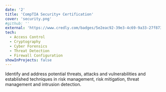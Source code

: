```yaml
---
date: '2'
title: 'CompTIA Security+ Certification'
cover: 'security.png'
#github: ''
external: 'https://www.credly.com/badges/5e2eac92-39e3-4c69-9a33-27f873784a63'
tech:
  - Access Control
  - Cryptography
  - Cyber Forensics
  - Threat Detection
  - Firewall Configuration
showInProjects: false
---
```


Identify and address potential threats, attacks and vulnerabilities and established techniques in risk management, risk mitigation, threat management and intrusion detection.
